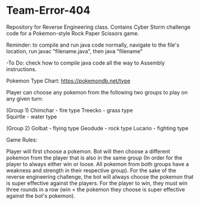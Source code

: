 # Team-Error-404
Repository for Reverse Engineering class.  Contains Cyber Storm challenge code for a Pokemon-style Rock Paper Scissors game.

Reminder: to compile and run java code normally, navigate to the file's location, run javac "filename.java", then java "filename"
    
-To Do: check how to compile java code all the way to Assembly instructions.

Pokemon Type Chart: https://pokemondb.net/type

Player can choose any pokemon from the following two groups to play on any given turn:

(Group 1)
Chimchar - fire type
Treecko - grass type  
Squirtle - water type

(Group 2)
Golbat - flying type
Geodude - rock type
Lucario - fighting type


Game Rules:

Player will first choose a pokemon. 
Bot will then choose a different pokemon from the player that is also in the same group (In order for the player to always either win or loose. All pokemon from both groups have a weakness and strength in their respective group). 
For the sake of the reverse engineering challenge, the bot will always choose the pokemon that is super effective against the players. 
For the player to win, they must win three rounds in a row (win = the pokemon they choose is super effective against the bot's pokemon). 




